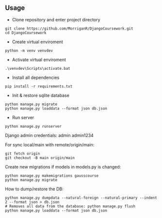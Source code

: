 ## Usage

- Clone repository and enter project directory
```
git clone https://github.com/MorriganR/DjangoCoursework.git
cd DjangoCoursework
```

- Create virtual enviroment 
```
python -m venv venvdev
```

- Activate virtual enviroment
```
.\venvdev\Scripts\activate.bat
```

- Install all dependencies 
```
pip install -r requirements.txt
```

- Init & restore sqlite database
```
python manage.py migrate
python manage.py loaddata --format json db.json
```

- Run server 
```
python manage.py runserver
```

Django admin credentials: admin admin1234

For sync local/main with remote/origin/main:
```
git fetch origin
git checkout -B main origin/main
```

Create new migrations if models in models.py is changed:
```
python manage.py makemigrations gausscourse
python manage.py migrate
```

How to dump/restore the DB:
```
python manage.py dumpdata --natural-foreign --natural-primary --indent 2 --format json > db.json
# Removes all data from the database: python manage.py flush
python manage.py loaddata --format json db.json
```